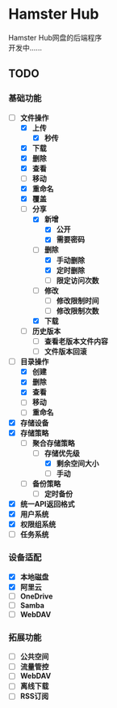 # Hamster Hub

Hamster Hub网盘的后端程序  
开发中......

## TODO

### 基础功能

- [ ] **文件操作**
    - [x] **上传**
        - [x] **秒传**
    - [x] **下载**
    - [x] **删除**
    - [x] **查看**
    - [ ] **移动**
    - [x] **重命名**
    - [x] **覆盖**
    - [ ] **分享**
        - [x] **新增**
            - [x] **公开**
            - [x] **需要密码**
        - [ ] **删除**
            - [x] **手动删除**
            - [x] **定时删除**
            - [ ] **限定访问次数**
        - [ ] **修改**
            - [ ] **修改限制时间**
            - [ ] **修改限制次数**
        - [x] **下载**
    - [ ] **历史版本**
        - [ ] **查看老版本文件内容**
        - [ ] **文件版本回滚**
- [ ] **目录操作**
    - [x] **创建**
    - [x] **删除**
    - [x] **查看**
    - [ ] **移动**
    - [ ] **重命名**
- [x] **存储设备**
- [x] **存储策略**
    - [ ] **聚合存储策略**
        - [ ] **存储优先级**
            - [x] **剩余空间大小**
            - [ ] **手动**
    - [ ] **备份策略**
        - [ ] **定时备份**
- [x] **统一API返回格式**
- [x] **用户系统**
- [x] **权限组系统**
- [ ] **任务系统**

### 设备适配

- [x] **本地磁盘**
- [x] **阿里云**
- [ ] **OneDrive**
- [ ] **Samba**
- [ ] **WebDAV**
        
### 拓展功能

- [ ] **公共空间**
- [ ] **流量管控**
- [ ] **WebDAV**
- [ ] **离线下载**
- [ ] **RSS订阅**